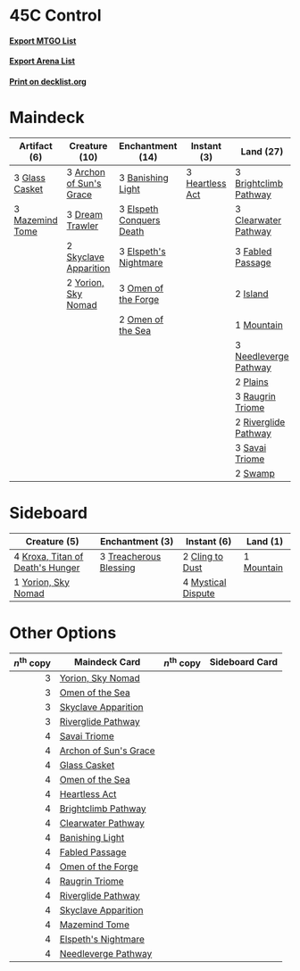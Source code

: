# 45C Control

#### [Export MTGO List](../collection/45C%20Control/45C%20Control.txt)
#### [Export Arena List](../collection/45C%20Control/45C%20Control_arena.txt)
#### [Print on decklist.org](http://decklist.org/?deckmain=3%09Archon%20of%20Sun's%20Grace%0A3%09Banishing%20Light%0A3%09Brightclimb%20Pathway%0A3%09Clearwater%20Pathway%0A3%09Dream%20Trawler%0A3%09Elspeth%20Conquers%20Death%0A3%09Elspeth's%20Nightmare%0A3%09Fabled%20Passage%0A3%09Glass%20Casket%0A3%09Heartless%20Act%0A2%09Island%0A3%09Mazemind%20Tome%0A1%09Mountain%0A3%09Needleverge%20Pathway%0A3%09Omen%20of%20the%20Forge%0A2%09Omen%20of%20the%20Sea%0A2%09Plains%0A3%09Raugrin%20Triome%0A2%09Riverglide%20Pathway%0A3%09Savai%20Triome%0A2%09Skyclave%20Apparition%0A2%09Swamp%0A2%09Yorion,%20Sky%20Nomad&deckside=2%09Cling%20to%20Dust%0A4%09Kroxa,%20Titan%20of%20Death's%20Hunger%0A1%09Mountain%0A4%09Mystical%20Dispute%0A3%09Treacherous%20Blessing%0A1%09Yorion,%20Sky%20Nomad)
# Maindeck

|                                       Artifact (6)                                       |                                          Creature (10)                                           |                                         Enchantment (14)                                          |                                       Instant (3)                                        |                                           Land (27)                                            |
|------------------------------------------------------------------------------------------|--------------------------------------------------------------------------------------------------|---------------------------------------------------------------------------------------------------|------------------------------------------------------------------------------------------|------------------------------------------------------------------------------------------------|
|3 [Glass Casket](http://gatherer.wizards.com/Pages/Card/Details.aspx?multiverseid=472977) |3 [Archon of Sun's Grace](http://gatherer.wizards.com/Pages/Card/Details.aspx?multiverseid=476254)|3 [Banishing Light](http://gatherer.wizards.com/Pages/Card/Details.aspx?multiverseid=405135)       |3 [Heartless Act](http://gatherer.wizards.com/Pages/Card/Details.aspx?multiverseid=479611)|3 [Brightclimb Pathway](http://gatherer.wizards.com/Pages/Card/Details.aspx?multiverseid=491911)|
|3 [Mazemind Tome](http://gatherer.wizards.com/Pages/Card/Details.aspx?multiverseid=485555)|3 [Dream Trawler](http://gatherer.wizards.com/Pages/Card/Details.aspx?multiverseid=476465)        |3 [Elspeth Conquers Death](http://gatherer.wizards.com/Pages/Card/Details.aspx?multiverseid=476264)|                                                                                          |3 [Clearwater Pathway](http://gatherer.wizards.com/Pages/Card/Details.aspx?multiverseid=491913) |
|                                                                                          |2 [Skyclave Apparition](http://gatherer.wizards.com/Pages/Card/Details.aspx?multiverseid=495603)  |3 [Elspeth's Nightmare](http://gatherer.wizards.com/Pages/Card/Details.aspx?multiverseid=476342)   |                                                                                          |3 [Fabled Passage](http://gatherer.wizards.com/Pages/Card/Details.aspx?multiverseid=473206)     |
|                                                                                          |2 [Yorion, Sky Nomad](http://gatherer.wizards.com/Pages/Card/Details.aspx?multiverseid=479752)    |3 [Omen of the Forge](http://gatherer.wizards.com/Pages/Card/Details.aspx?multiverseid=476396)     |                                                                                          |2 [Island](http://gatherer.wizards.com/Pages/Card/Details.aspx?multiverseid=439857)             |
|                                                                                          |                                                                                                  |2 [Omen of the Sea](http://gatherer.wizards.com/Pages/Card/Details.aspx?multiverseid=476309)       |                                                                                          |1 [Mountain](http://gatherer.wizards.com/Pages/Card/Details.aspx?multiverseid=439859)           |
|                                                                                          |                                                                                                  |                                                                                                   |                                                                                          |3 [Needleverge Pathway](http://gatherer.wizards.com/Pages/Card/Details.aspx?multiverseid=491918)|
|                                                                                          |                                                                                                  |                                                                                                   |                                                                                          |2 [Plains](http://gatherer.wizards.com/Pages/Card/Details.aspx?multiverseid=439856)             |
|                                                                                          |                                                                                                  |                                                                                                   |                                                                                          |3 [Raugrin Triome](http://gatherer.wizards.com/Pages/Card/Details.aspx?multiverseid=479771)     |
|                                                                                          |                                                                                                  |                                                                                                   |                                                                                          |2 [Riverglide Pathway](http://gatherer.wizards.com/Pages/Card/Details.aspx?multiverseid=491920) |
|                                                                                          |                                                                                                  |                                                                                                   |                                                                                          |3 [Savai Triome](http://gatherer.wizards.com/Pages/Card/Details.aspx?multiverseid=479773)       |
|                                                                                          |                                                                                                  |                                                                                                   |                                                                                          |2 [Swamp](http://gatherer.wizards.com/Pages/Card/Details.aspx?multiverseid=439858)              |


# Sideboard

|                                               Creature (5)                                                |                                         Enchantment (3)                                         |                                         Instant (6)                                         |                                      Land (1)                                       |
|-----------------------------------------------------------------------------------------------------------|-------------------------------------------------------------------------------------------------|---------------------------------------------------------------------------------------------|-------------------------------------------------------------------------------------|
|4 [Kroxa, Titan of Death's Hunger](http://gatherer.wizards.com/Pages/Card/Details.aspx?multiverseid=476472)|3 [Treacherous Blessing](http://gatherer.wizards.com/Pages/Card/Details.aspx?multiverseid=476368)|2 [Cling to Dust](http://gatherer.wizards.com/Pages/Card/Details.aspx?multiverseid=476338)   |1 [Mountain](http://gatherer.wizards.com/Pages/Card/Details.aspx?multiverseid=439859)|
|1 [Yorion, Sky Nomad](http://gatherer.wizards.com/Pages/Card/Details.aspx?multiverseid=479752)             |                                                                                                 |4 [Mystical Dispute](http://gatherer.wizards.com/Pages/Card/Details.aspx?multiverseid=473020)|                                                                                     |


# Other Options

|*n*<sup>th</sup> copy|                                         Maindeck Card                                          |*n*<sup>th</sup> copy|Sideboard Card|
|--------------------:|------------------------------------------------------------------------------------------------|---------------------|--------------|
|                    3|[Yorion, Sky Nomad](http://gatherer.wizards.com/Pages/Card/Details.aspx?multiverseid=479752)    |                     |              |
|                    3|[Omen of the Sea](http://gatherer.wizards.com/Pages/Card/Details.aspx?multiverseid=476309)      |                     |              |
|                    3|[Skyclave Apparition](http://gatherer.wizards.com/Pages/Card/Details.aspx?multiverseid=495603)  |                     |              |
|                    3|[Riverglide Pathway](http://gatherer.wizards.com/Pages/Card/Details.aspx?multiverseid=491920)   |                     |              |
|                    4|[Savai Triome](http://gatherer.wizards.com/Pages/Card/Details.aspx?multiverseid=479773)         |                     |              |
|                    4|[Archon of Sun's Grace](http://gatherer.wizards.com/Pages/Card/Details.aspx?multiverseid=476254)|                     |              |
|                    4|[Glass Casket](http://gatherer.wizards.com/Pages/Card/Details.aspx?multiverseid=472977)         |                     |              |
|                    4|[Omen of the Sea](http://gatherer.wizards.com/Pages/Card/Details.aspx?multiverseid=476309)      |                     |              |
|                    4|[Heartless Act](http://gatherer.wizards.com/Pages/Card/Details.aspx?multiverseid=479611)        |                     |              |
|                    4|[Brightclimb Pathway](http://gatherer.wizards.com/Pages/Card/Details.aspx?multiverseid=491911)  |                     |              |
|                    4|[Clearwater Pathway](http://gatherer.wizards.com/Pages/Card/Details.aspx?multiverseid=491913)   |                     |              |
|                    4|[Banishing Light](http://gatherer.wizards.com/Pages/Card/Details.aspx?multiverseid=405135)      |                     |              |
|                    4|[Fabled Passage](http://gatherer.wizards.com/Pages/Card/Details.aspx?multiverseid=473206)       |                     |              |
|                    4|[Omen of the Forge](http://gatherer.wizards.com/Pages/Card/Details.aspx?multiverseid=476396)    |                     |              |
|                    4|[Raugrin Triome](http://gatherer.wizards.com/Pages/Card/Details.aspx?multiverseid=479771)       |                     |              |
|                    4|[Riverglide Pathway](http://gatherer.wizards.com/Pages/Card/Details.aspx?multiverseid=491920)   |                     |              |
|                    4|[Skyclave Apparition](http://gatherer.wizards.com/Pages/Card/Details.aspx?multiverseid=495603)  |                     |              |
|                    4|[Mazemind Tome](http://gatherer.wizards.com/Pages/Card/Details.aspx?multiverseid=485555)        |                     |              |
|                    4|[Elspeth's Nightmare](http://gatherer.wizards.com/Pages/Card/Details.aspx?multiverseid=476342)  |                     |              |
|                    4|[Needleverge Pathway](http://gatherer.wizards.com/Pages/Card/Details.aspx?multiverseid=491918)  |                     |              |

